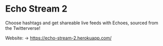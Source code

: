 # Echo Stream 2

Choose hashtags and get shareable live feeds with Echoes, sourced from the Twitterverse!

Website: -> https://echo-stream-2.herokuapp.com/
